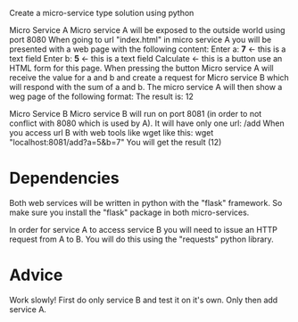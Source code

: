 Create a micro-service type solution using python

Micro Service A
Micro service A will be exposed to the outside world using port 8080
When going to url "index.html" in micro service A you will be presented with a web page
with the following content:
		Enter a: ____7____ <- this is a text field
		Enter b: ____5____ <- this is a text field
		Calculate <- this is a button
use an HTML form for this page.
When pressing the button Micro service A will receive the value for a and b
and create a request for Micro service B which will respond with the sum
of a and b.
The micro service A will then show a weg page of the following format:
		The result is: 12

Micro Service B
Micro service B will run on port 8081 (in order to not conflict with 8080 which is used by A).
It will have only one url: /add
When you access url B with web tools like wget like this:
	wget "localhost:8081/add?a=5&b=7"
You will get the result (12)

Dependencies
============
Both web services will be written in python with the "flask" framework.
So make sure you install the "flask" package in both micro-services.

In order for service A to access service B you will need to issue an HTTP
request from A to B. You will do this using the "requests" python library.

Advice
======
Work slowly! First do only service B and test it on it's own.
Only then add service A.
